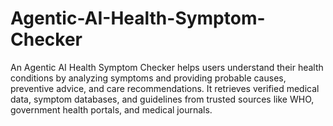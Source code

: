 # Agentic-AI-Health-Symptom-Checker
An Agentic AI Health Symptom Checker helps users understand their health conditions by analyzing symptoms and providing probable causes, preventive advice, and care recommendations. It retrieves verified medical data, symptom databases, and guidelines from trusted sources like WHO, government health portals, and medical journals. 
